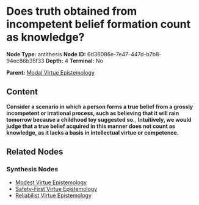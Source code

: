 # Does truth obtained from incompetent belief formation count as knowledge?

**Node Type:** antithesis
**Node ID:** 6d36086e-7e47-447d-b7b8-94ec86b35f33
**Depth:** 4
**Terminal:** No

**Parent:** [Modal Virtue Epistemology](modal-virtue-epistemology-synthesis-37e456c8-6532-48e3-a148-54544c0683db.md)

## Content

**Consider a scenario in which a person forms a true belief from a grossly incompetent or irrational process, such as believing that it will rain tomorrow because a childhood toy suggested so.**, **Intuitively, we would judge that a true belief acquired in this manner does not count as knowledge, as it lacks a basis in intellectual virtue or competence.**

## Related Nodes

### Synthesis Nodes

- [Modest Virtue Epistemology](modest-virtue-epistemology-synthesis-08ab5497-65e0-44e9-a4ff-9638e696c393.md)
- [Safety-First Virtue Epistemology](safety-first-virtue-epistemology-synthesis-63d72b14-a6e5-406c-9377-bd6551ff8caf.md)
- [Reliabilist Virtue Epistemology](reliabilist-virtue-epistemology-synthesis-211bf56c-e120-420c-a220-7ff4a6d5fd1e.md)
